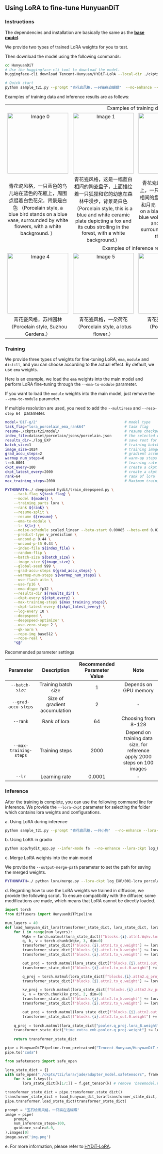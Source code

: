 
## Using LoRA to fine-tune HunyuanDiT


### Instructions

 The dependencies and installation are basically the same as the [**base model**](https://huggingface.co/Tencent-Hunyuan/HunyuanDiT-v1.1).

 We provide two types of trained LoRA weights for you to test.
 
 Then download the model using the following commands:

```bash
cd HunyuanDiT
# Use the huggingface-cli tool to download the model.
huggingface-cli download Tencent-Hunyuan/HYDiT-LoRA --local-dir ./ckpts/t2i/lora

# Quick start
python sample_t2i.py --prompt "青花瓷风格，一只猫在追蝴蝶"  --no-enhance --load-key ema --lora-ckpt ./ckpts/t2i/lora/porcelain
```

Examples of training data and inference results are as follows:
<table>
  <tr>
    <td colspan="4" align="center">Examples of training data</td>
  </tr>
  
  <tr>
    <td align="center"><img src="asset/porcelain/train/0.png" alt="Image 0" width="200"/></td>
    <td align="center"><img src="asset/porcelain/train/1.png" alt="Image 1" width="200"/></td>
    <td align="center"><img src="asset/porcelain/train/2.png" alt="Image 2" width="200"/></td>
    <td align="center"><img src="asset/porcelain/train/3.png" alt="Image 3" width="200"/></td>
  </tr>
  <tr>
    <td align="center">青花瓷风格，一只蓝色的鸟儿站在蓝色的花瓶上，周围点缀着白色花朵，背景是白色 （Porcelain style, a blue bird stands on a blue vase, surrounded by white flowers, with a white background.
）</td>
    <td align="center">青花瓷风格，这是一幅蓝白相间的陶瓷盘子，上面描绘着一只狐狸和它的幼崽在森林中漫步，背景是白色 （Porcelain style, this is a blue and white ceramic plate depicting a fox and its cubs strolling in the forest, with a white background.）</td>
    <td align="center">青花瓷风格，在黑色背景上，一只蓝色的狼站在蓝白相间的盘子上，周围是树木和月亮 （Porcelain style, on a black background, a blue wolf stands on a blue and white plate, surrounded by trees and the moon.）</td>
    <td align="center">青花瓷风格，在蓝色背景上，一只蓝色蝴蝶和白色花朵被放置在中央 （Porcelain style, on a blue background, a blue butterfly and white flowers are placed in the center.）</td>
  </tr>
  <tr>
    <td colspan="4" align="center">Examples of inference results</td>
  </tr>
  <tr>
    <td align="center"><img src="asset/porcelain/inference/0.png" alt="Image 4" width="200"/></td>
    <td align="center"><img src="asset/porcelain/inference/1.png" alt="Image 5" width="200"/></td>
    <td align="center"><img src="asset/porcelain/inference/2.png" alt="Image 6" width="200"/></td>
    <td align="center"><img src="asset/porcelain/inference/3.png" alt="Image 7" width="200"/></td>
  </tr>
  <tr>
    <td align="center">青花瓷风格，苏州园林 （Porcelain style,  Suzhou Gardens.）</td>
    <td align="center">青花瓷风格，一朵荷花 （Porcelain style,  a lotus flower.）</td>
    <td align="center">青花瓷风格，一只羊（Porcelain style, a sheep.）</td>
    <td align="center">青花瓷风格，一个女孩在雨中跳舞（Porcelain style, a girl dancing in the rain.）</td>
  </tr>
  
</table>


### Training
    
We provide three types of weights for fine-tuning LoRA, `ema`, `module` and `distill`, and you can choose according to the actual effect. By default, we use `ema` weights. 

Here is an example, we load the `ema` weights into the main model and perform LoRA fine-tuning through the `--ema-to-module` parameter. 

If you want to load the `module` weights into the main model, just remove the `--ema-to-module` parameter.

If multiple resolution are used, you need to add the `--multireso` and `--reso-step 64 ` parameter. 

```bash
model='DiT-g/2'                                        # model type
task_flag="lora_porcelain_ema_rank64"                  # task flag 
resume=./ckpts/t2i/model/                              # resume checkpoint 
index_file=dataset/porcelain/jsons/porcelain.json      # the selected data indices
results_dir=./log_EXP                                  # save root for results
batch_size=1                                           # training batch size
image_size=1024                                        # training image resolution
grad_accu_steps=2                                      # gradient accumulation steps
warmup_num_steps=0                                     # warm-up steps
lr=0.0001                                              # learning rate
ckpt_every=100                                         # create a ckpt every a few steps.
ckpt_latest_every=2000                                 # create a ckpt named `latest.pt` every a few steps.
rank=64                                                # rank of lora
max_training_steps=2000                                # Maximum training iteration steps

PYTHONPATH=./ deepspeed hydit/train_deepspeed.py \
    --task-flag ${task_flag} \
    --model ${model} \
    --training_parts lora \
    --rank ${rank} \
    --resume-split \
    --resume ${resume} \
    --ema-to-module \
    --lr ${lr} \
    --noise-schedule scaled_linear --beta-start 0.00085 --beta-end 0.03 \
    --predict-type v_prediction \
    --uncond-p 0.44 \
    --uncond-p-t5 0.44 \
    --index-file ${index_file} \
    --random-flip \
    --batch-size ${batch_size} \
    --image-size ${image_size} \
    --global-seed 999 \
    --grad-accu-steps ${grad_accu_steps} \
    --warmup-num-steps ${warmup_num_steps} \
    --use-flash-attn \
    --use-fp16 \
    --ema-dtype fp32 \
    --results-dir ${results_dir} \
    --ckpt-every ${ckpt_every} \
    --max-training-steps ${max_training_steps}\
    --ckpt-latest-every ${ckpt_latest_every} \
    --log-every 10 \
    --deepspeed \
    --deepspeed-optimizer \
    --use-zero-stage 2 \
    --qk-norm \
    --rope-img base512 \
    --rope-real \
    "$@"
```

Recommended parameter settings

|     Parameter     |  Description  |          Recommended Parameter Value                               | Note|
|:---------------:|:---------:|:---------------------------------------------------:|:--:|
|   `--batch-size` |    Training batch size    |        1        | Depends on GPU memory|
|   `--grad-accu-steps` |    Size of gradient accumulation    |       2        | - |
|   `--rank` |    Rank of lora    |       64        | Choosing from 8-128 |
|   `--max-training-steps` |    Training steps  |       2000        | Depend on training data size, for reference apply 2000 steps on 100 images|
|   `--lr` |    Learning rate  |        0.0001        | - |


### Inference

After the training is complete, you can use the following command line for inference.
We provide the `--lora-ckpt` parameter for selecting the folder which contains lora weights and configurations.

a. Using LoRA during inference

```bash
python sample_t2i.py --prompt "青花瓷风格，一只小狗"  --no-enhance --lora-ckpt log_EXP/001-lora_porcelain_ema_rank64/checkpoints/0001000.pt
```

b. Using LoRA in gradio
```bash
python app/hydit_app.py --infer-mode fa  --no-enhance --lora-ckpt log_EXP/001-lora_porcelain_ema_rank64/checkpoints/0001000.pt
```

c. Merge LoRA weights into the main model

We provide the `--output-merge-path` parameter to set the path for saving the merged weights.

```bash
PYTHONPATH=./ python lora/merge.py --lora-ckpt log_EXP/001-lora_porcelain_ema_rank64/checkpoints/0001000.pt --output-merge-path ./ckpts/t2i/model/pytorch_model_merge.pt
```

d. Regarding how to use the LoRA weights we trained in diffusion, we provide the following script. To ensure compatibility with the diffuser, some modifications are made, which means that LoRA cannot be directly loaded. 


```python
import torch
from diffusers import HunyuanDiTPipeline

num_layers = 40
def load_hunyuan_dit_lora(transformer_state_dict, lora_state_dict, lora_scale):
    for i in range(num_layers):
        Wqkv = torch.matmul(lora_state_dict[f"blocks.{i}.attn1.Wqkv.lora_B.weight"], lora_state_dict[f"blocks.{i}.attn1.Wqkv.lora_A.weight"]) 
        q, k, v = torch.chunk(Wqkv, 3, dim=0)
        transformer_state_dict[f"blocks.{i}.attn1.to_q.weight"] += lora_scale * q
        transformer_state_dict[f"blocks.{i}.attn1.to_k.weight"] += lora_scale * k
        transformer_state_dict[f"blocks.{i}.attn1.to_v.weight"] += lora_scale * v

        out_proj = torch.matmul(lora_state_dict[f"blocks.{i}.attn1.out_proj.lora_B.weight"], lora_state_dict[f"blocks.{i}.attn1.out_proj.lora_A.weight"]) 
        transformer_state_dict[f"blocks.{i}.attn1.to_out.0.weight"] += lora_scale * out_proj

        q_proj = torch.matmul(lora_state_dict[f"blocks.{i}.attn2.q_proj.lora_B.weight"], lora_state_dict[f"blocks.{i}.attn2.q_proj.lora_A.weight"])
        transformer_state_dict[f"blocks.{i}.attn2.to_q.weight"] += lora_scale * q_proj

        kv_proj = torch.matmul(lora_state_dict[f"blocks.{i}.attn2.kv_proj.lora_B.weight"], lora_state_dict[f"blocks.{i}.attn2.kv_proj.lora_A.weight"])
        k, v = torch.chunk(kv_proj, 2, dim=0)
        transformer_state_dict[f"blocks.{i}.attn2.to_k.weight"] += lora_scale * k
        transformer_state_dict[f"blocks.{i}.attn2.to_v.weight"] += lora_scale * v

        out_proj = torch.matmul(lora_state_dict[f"blocks.{i}.attn2.out_proj.lora_B.weight"], lora_state_dict[f"blocks.{i}.attn2.out_proj.lora_A.weight"]) 
        transformer_state_dict[f"blocks.{i}.attn2.to_out.0.weight"] += lora_scale * out_proj
    
    q_proj = torch.matmul(lora_state_dict["pooler.q_proj.lora_B.weight"], lora_state_dict["pooler.q_proj.lora_A.weight"])
    transformer_state_dict["time_extra_emb.pooler.q_proj.weight"] += lora_scale * q_proj
    
    return transformer_state_dict

pipe = HunyuanDiTPipeline.from_pretrained("Tencent-Hunyuan/HunyuanDiT-v1.1-Diffusers", torch_dtype=torch.float16)
pipe.to("cuda")

from safetensors import safe_open

lora_state_dict = {}
with safe_open("./ckpts/t2i/lora/jade/adapter_model.safetensors", framework="pt", device=0) as f:
    for k in f.keys():
        lora_state_dict[k[17:]] = f.get_tensor(k) # remove 'basemodel.model'

transformer_state_dict = pipe.transformer.state_dict()
transformer_state_dict = load_hunyuan_dit_lora(transformer_state_dict, lora_state_dict, lora_scale=1.0)
pipe.transformer.load_state_dict(transformer_state_dict)

prompt = "玉石绘画风格，一只猫在追蝴蝶"
image = pipe(
    prompt, 
    num_inference_steps=100,
    guidance_scale=6.0, 
).images[0]
image.save('img.png')
```


e. For more information, please refer to [HYDiT-LoRA](https://huggingface.co/Tencent-Hunyuan/HYDiT-LoRA).
